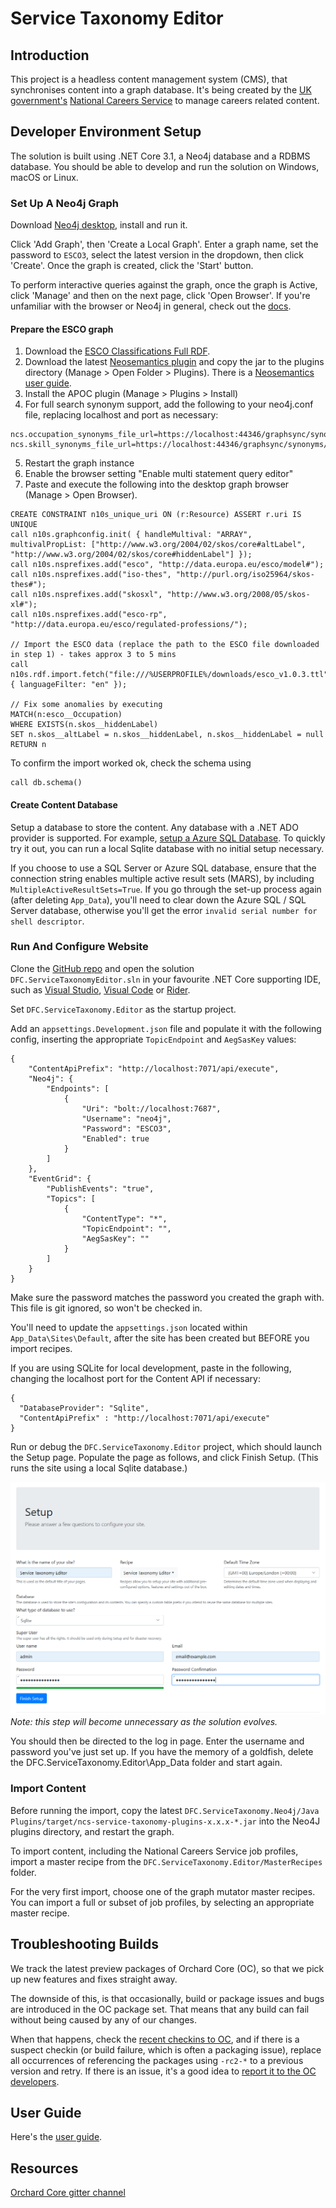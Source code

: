 
# Service Taxonomy Editor

## Introduction

This project is a headless content management system (CMS), that synchronises content into a graph database. It's being created by the [UK government's](https://www.gov.uk/) [National Careers Service](https://nationalcareers.service.gov.uk/) to manage careers related content.

## Developer Environment Setup

The solution is built using .NET Core 3.1, a Neo4j database and a RDBMS database. You should be able to develop and run the solution on Windows, macOS or Linux.

### Set Up A Neo4j Graph

Download [Neo4j desktop](https://neo4j.com/download/), install and run it.

Click 'Add Graph', then 'Create a Local Graph'. Enter a graph name, set the password to `ESCO3`, select the latest version in the dropdown, then click 'Create'. Once the graph is created, click the 'Start' button.

To perform interactive queries against the graph, once the graph is Active, click 'Manage' and then on the next page, click 'Open Browser'. If you're unfamiliar with the browser or Neo4j in general, check out the [docs](https://neo4j.com/developer/neo4j-browser/).

#### Prepare the ESCO graph

1) Download the [ESCO Classifications Full RDF](https://ec.europa.eu/esco/portal/download).
2) Download the latest [Neosemantics plugin](https://github.com/neo4j-labs/neosemantics/releases) and copy the jar to the plugins directory (Manage > Open Folder > Plugins). There is a [Neosemantics user guide](https://neo4j.com/docs/labs/nsmntx/current/).
3) Install the APOC plugin (Manage > Plugins > Install)
4) For full search synonym support, add the following to your neo4j.conf file, replacing localhost and port as necessary:
```
ncs.occupation_synonyms_file_url=https://localhost:44346/graphsync/synonyms/occupation/synonyms.txt
ncs.skill_synonyms_file_url=https://localhost:44346/graphsync/synonyms/skill/synonyms.txt
```
5) Restart the graph instance
6) Enable the browser setting "Enable multi statement query editor"
7) Paste and execute the following into the desktop graph browser (Manage > Open Browser).
```
CREATE CONSTRAINT n10s_unique_uri ON (r:Resource) ASSERT r.uri IS UNIQUE
call n10s.graphconfig.init( { handleMultival: "ARRAY", multivalPropList: ["http://www.w3.org/2004/02/skos/core#altLabel", "http://www.w3.org/2004/02/skos/core#hiddenLabel"] });
call n10s.nsprefixes.add("esco", "http://data.europa.eu/esco/model#");
call n10s.nsprefixes.add("iso-thes", "http://purl.org/iso25964/skos-thes#");
call n10s.nsprefixes.add("skosxl", "http://www.w3.org/2008/05/skos-xl#");
call n10s.nsprefixes.add("esco-rp", "http://data.europa.eu/esco/regulated-professions/");

// Import the ESCO data (replace the path to the ESCO file downloaded in step 1) - takes approx 3 to 5 mins
call n10s.rdf.import.fetch("file:///%USERPROFILE%/downloads/esco_v1.0.3.ttl","Turtle", { languageFilter: "en" });

// Fix some anomalies by executing
MATCH(n:esco__Occupation)
WHERE EXISTS(n.skos__hiddenLabel)
SET n.skos__altLabel = n.skos__hiddenLabel, n.skos__hiddenLabel = null
RETURN n
```
To confirm the import worked ok, check the schema using
```
call db.schema()
```

#### Create Content Database

Setup a database to store the content. Any database with a .NET ADO provider is supported. For example, [setup a Azure SQL Database](https://docs.microsoft.com/en-us/azure/sql-database/sql-database-single-database-get-started?tabs=azure-portal). To quickly try it out, you can run a local Sqlite database with no initial setup necessary.

If you choose to use a SQL Server or Azure SQL database, ensure that the connection string enables multiple active result sets (MARS), by including `MultipleActiveResultSets=True`. If you go through the set-up process again (after deleting `App_Data`), you'll need to clear down the Azure SQL / SQL Server database, otherwise you'll get the error `invalid serial number for shell descriptor`.

### Run And Configure Website

Clone the [GitHub repo](https://github.com/SkillsFundingAgency/dfc-servicetaxonomy-editor) and open the solution `DFC.ServiceTaxonomyEditor.sln` in your favourite .NET Core supporting IDE, such as [Visual Studio](https://visualstudio.microsoft.com/), [Visual Code](https://code.visualstudio.com/) or [Rider](https://www.jetbrains.com/rider/).

Set `DFC.ServiceTaxonomy.Editor` as the startup project.

Add an `appsettings.Development.json` file and populate it with the following config, inserting the appropriate `TopicEndpoint` and `AegSasKey` values:

```
{
    "ContentApiPrefix": "http://localhost:7071/api/execute",
    "Neo4j": {
        "Endpoints": [
            {
                "Uri": "bolt://localhost:7687",
                "Username": "neo4j",
                "Password": "ESCO3",
                "Enabled": true
            }
        ]
    },
    "EventGrid": {
        "PublishEvents": "true",
        "Topics": [
            {
                "ContentType": "*",
                "TopicEndpoint": "",
                "AegSasKey": ""
            }
        ]
    }
}
```

Make sure the password matches the password you created the graph with. This file is git ignored, so won't be checked in.

You'll need to update the `appsettings.json` located within `App_Data\Sites\Default`, after the site has been created but BEFORE you import recipes.

If you are using SQLite for local development, paste in the following, changing the localhost port for the Content API if necessary:

```
{
  "DatabaseProvider": "Sqlite",
  "ContentApiPrefix" : "http://localhost:7071/api/execute"
}
```

Run or debug the `DFC.ServiceTaxonomy.Editor` project, which should launch the Setup page. Populate the page as follows, and click Finish Setup. (This runs the site using a local Sqlite database.)

![Service Taxonomy Editor Setup](/Images/EditorSetup.png)
*Note: this step will become unnecessary as the solution evolves.*

You should then be directed to the log in page. Enter the username and password you've just set up. If you have the memory of a goldfish, delete the DFC.ServiceTaxonomy.Editor\App_Data folder and start again.

### Import Content

Before running the import, copy the latest `DFC.ServiceTaxonomy.Neo4j/Java Plugins/target/ncs-service-taxonomy-plugins-x.x.x-*.jar` into the Neo4J plugins directory, and restart the graph.

To import content, including the National Careers Service job profiles, import a master recipe from the `DFC.ServiceTaxonomy.Editor/MasterRecipes` folder.

For the very first import, choose one of the graph mutator master recipes. You can import a full or subset of job profiles, by selecting an appropriate master recipe.

## Troubleshooting Builds

We track the latest preview packages of Orchard Core (OC), so that we pick up new features and fixes straight away.

The downside of this, is that occasionally, build or package issues and bugs are introduced in the OC package set. That means that any build can fail without being caused by any of our changes.

When that happens, check the [recent checkins to OC](https://github.com/OrchardCMS/OrchardCore/commits/dev), and if there is a suspect checkin (or build failure, which is often a packaging issue), replace all occurrences of referencing the packages using `-rc2-*` to a previous version and retry. If there is an issue, it's a good idea to [report it to the OC developers](https://gitter.im/OrchardCMS/OrchardCore).

## User Guide

Here's the [user guide](User%20Documentation/README.md).

## Resources

[Orchard Core gitter channel](https://gitter.im/OrchardCMS/OrchardCore)
